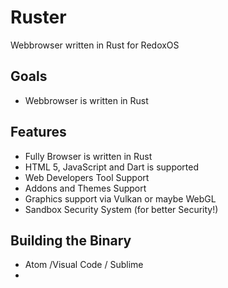 # Ruster
Webbrowser written in Rust for RedoxOS

## Goals

+ Webbrowser is written in Rust

## Features

+ Fully Browser is written in Rust
+ HTML 5, JavaScript and Dart is supported
+ Web Developers Tool Support
+ Addons and Themes Support
+ Graphics support via Vulkan or maybe WebGL
+ Sandbox Security System (for better Security!)

## Building the Binary

+ Atom /Visual Code / Sublime
+ 
